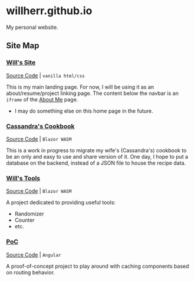 # willherr.github.io
My personal website. 

## Site Map

### [Will's Site](https://will-i-am.dev) 
[Source Code](https://github.com/willherr/willherr.github.io) | `vanilla html/css`

This is my main landing page. For now, I will be using it as an about/resume/project linking page.
The content below the navbar is an `iframe` of the [About Me](https://will-i-am.dev/about-william-herrmann.html) page.
  - I may do something else on this home page in the future.

### [Cassandra's Cookbook](https://will-i-am.dev/CassandrasCookbook) 
[Source Code](https://github.com/willherr/CassandrasCookbook) | `Blazor WASM`

This is a work in progress to migrate my wife's (Cassandra's) cookbook to be an only and easy to use and share version of it.
One day, I hope to put a database on the backend, instead of a JSON file to house the recipe data.

### [Will's Tools](https://will-i-am.dev/WillsTools) 
[Source Code](https://github.com/willherr/WillsTools) | `Blazor WASM`

A project dedicated to providing useful tools:
  - Randomizer
  - Counter
  - etc.

### [PoC](https://will-i-am.dev/Angular-RouteReuseStrategy) 
[Source Code](https://github.com/willherr/Angular-RouteReuseStrategy) | `Angular`

A proof-of-concept project to play around with caching components based on routing behavior.
